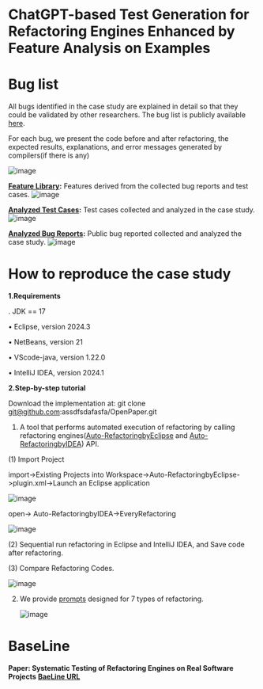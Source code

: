 # ChatGPT-based Test Generation for Refactoring Engines Enhanced by  Feature Analysis on Examples

# Bug list
All bugs identified in the case study are explained in detail so that they could be validated by other researchers. The bug list is publicly available [here](https://assdfsdafasfa.github.io/). 

For each bug, we present the code before and after refactoring, the expected results, explanations, and error messages generated by compilers(if there is any)

![image](https://github.com/user-attachments/assets/322b5448-e22f-4cb6-a418-8d946ce07daa)

  **[Feature Library](https://github.com/assdfsdafasfa/OpenPaper/tree/main/Dataset/FeatureLibrary):** Features derived from the collected bug reports and test cases. 
    ![image](https://github.com/user-attachments/assets/0a19017b-c59d-4561-a602-c0dc124c8108)

  **[Analyzed Test Cases](https://github.com/assdfsdafasfa/OpenPaper/tree/main/Dataset/AnalyzedTestCases):** Test cases collected and analyzed in the case study. 
![image](https://github.com/user-attachments/assets/1f767d68-8dca-43be-8883-5259f490e254)

  **[Analyzed Bug Reports](https://github.com/assdfsdafasfa/OpenPaper/tree/main/Dataset/AnalyzedBugReports):** Public bug reported collected and analyzed the case study. 
  ![image](https://github.com/user-attachments/assets/13b36d20-b0b0-4c6f-b1ac-eb1ff9fa9754)

# How to reproduce the case study

**1.Requirements**

. JDK == 17

• Eclipse, version 2024.3 

• NetBeans, version 21 

• VScode-java, version 1.22.0 

• IntelliJ IDEA, version 2024.1

**2.Step-by-step tutorial**

Download the implementation at: git clone git@github.com:assdfsdafasfa/OpenPaper.git

1. A tool that performs automated execution of refactoring by calling refactoring engines([Auto-RefactoringbyEclipse](https://github.com/assdfsdafasfa/OpenPaper/tree/main/Implementation/Eclipse_AutoRefactor) and [Auto-RefactoringbyIDEA](https://github.com/assdfsdafasfa/OpenPaper/tree/main/Implementation/IDEA_AutoRefactor)) API.

(1) Import Project

import->Existing Projects into Workspace->Auto-RefactoringbyEclipse->plugin.xml->Launch an Eclipse application
   
   ![image](https://github.com/user-attachments/assets/73d293ee-0a62-4a4e-a200-7b9999a4fed1)

open-> Auto-RefactoringbyIDEA->EveryRefactoring
   
   ![image](https://github.com/user-attachments/assets/af61bf0e-1a31-4d86-b070-1c0b1df201cb)

(2) Sequential run refactoring in Eclipse and IntelliJ IDEA, and Save code after refactoring.

(3) Compare Refactoring Codes.
   
   ![image](https://github.com/user-attachments/assets/724fff2a-2498-4bc1-b7e2-b76424256be7)

2. We provide [prompts](https://github.com/assdfsdafasfa/OpenPaper/tree/main/Implementation/Prompt/Generator) designed for 7 types of refactoring.

   ![image](https://github.com/user-attachments/assets/e45d9656-ef86-4610-980c-8087d757528d)

# BaseLine
**Paper: Systematic Testing of Refactoring Engines on Real Software Projects**  **[BaeLine URL](http://mir.cs.illinois.edu/rtr)** 

